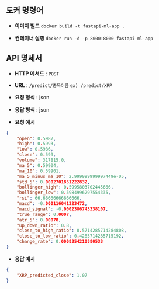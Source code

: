 ## **도커 명령어**

- **이미지 빌드**
`docker build -t fastapi-ml-app .`

- **컨테이너 실행**
`docker run -d -p 8000:8000 fastapi-ml-app`

## **API 명세서**

- **HTTP 메서드** : `POST`

- **URL** : `/predict/종목이름` `ex) /predict/XRP`

- **요청 형식** : json

- **응답 형식** : json

- **요청 예시**
```json
{
    "open": 0.5987,
    "high": 0.5993,
    "low": 0.5986,
    "close": 0.599,
    "volume": 317815.0,
    "ma_5": 0.59904,
    "ma_10": 0.59901,
    "ma_5_minus_ma_10": 2.999999999997449e-05,
    "std_5": 0.0002701851222832,
    "bollinger_high": 0.5995803702445666,
    "bollinger_low": 0.5984996297554335,
    "rsi": 66.66666666666666,
    "macd": -0.000116041323472,
    "macd_signal": -0.0002386743338107,
    "true_range": 0.0007,
    "atr_5": 0.00078,
    "up_down_ratio": 0.8,
    "close_to_high_ratio": 0.5714285714284808,
    "close_to_low_ratio": 0.4285714285715192,
    "change_rate": 0.0008354218880533
}
```
- **응답 예시**
```json
{
    "XRP_predicted_close": 1.07
}
```